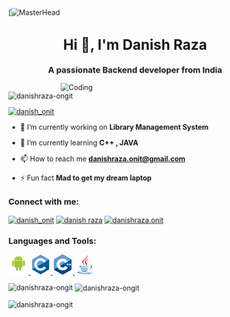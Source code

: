 [![MasterHead](https://1.bp.blogspot.com/-7A4WynwLsMw/XbBpCXG8fHI/AAAAAAAAMt4/uOa1bpLskYgrwGbllhSu2SDj_Mig8SXJQCLcBGAsYHQ/s1600/2000_600px.gif)
<h1 align="center">Hi 👋, I'm Danish Raza</h1>
<h3 align="center">A passionate Backend developer from India</h3>
<img align="right" alt="Coding" width="400" src="https://cdn.dribbble.com/users/1162077/screenshots/3848914/programmer.gif">

<p align="left"> <img src="https://komarev.com/ghpvc/?username=danishraza-ongit&label=Profile%20views&color=0e75b6&style=flat" alt="danishraza-ongit" /> </p>

<p align="left"> <a href="https://twitter.com/danish_onit" target="blank"><img src="https://img.shields.io/twitter/follow/danish_onit?logo=twitter&style=for-the-badge" alt="danish_onit" /></a> </p>

- 🔭 I’m currently working on **Library Management System**

- 🌱 I’m currently learning **C++ , JAVA**

- 📫 How to reach me **danishraza.onit@gmail.com**

- ⚡ Fun fact **Mad to get my dream laptop**

<h3 align="left">Connect with me:</h3>
<p align="left">
<a href="https://twitter.com/danish_onit" target="blank"><img align="center" src="https://raw.githubusercontent.com/rahuldkjain/github-profile-readme-generator/master/src/images/icons/Social/twitter.svg" alt="danish_onit" height="30" width="40" /></a>
<a href="https://linkedin.com/in/danish raza" target="blank"><img align="center" src="https://raw.githubusercontent.com/rahuldkjain/github-profile-readme-generator/master/src/images/icons/Social/linked-in-alt.svg" alt="danish raza" height="30" width="40" /></a>
<a href="https://instagram.com/danishraza.onit" target="blank"><img align="center" src="https://raw.githubusercontent.com/rahuldkjain/github-profile-readme-generator/master/src/images/icons/Social/instagram.svg" alt="danishraza.onit" height="30" width="40" /></a>
</p>

<h3 align="left">Languages and Tools:</h3>
<p align="left"> <a href="https://developer.android.com" target="_blank" rel="noreferrer"> <img src="https://raw.githubusercontent.com/devicons/devicon/master/icons/android/android-original-wordmark.svg" alt="android" width="40" height="40"/> </a> <a href="https://www.cprogramming.com/" target="_blank" rel="noreferrer"> <img src="https://raw.githubusercontent.com/devicons/devicon/master/icons/c/c-original.svg" alt="c" width="40" height="40"/> </a> <a href="https://www.w3schools.com/cpp/" target="_blank" rel="noreferrer"> <img src="https://raw.githubusercontent.com/devicons/devicon/master/icons/cplusplus/cplusplus-original.svg" alt="cplusplus" width="40" height="40"/> </a> <a href="https://www.java.com" target="_blank" rel="noreferrer"> <img src="https://raw.githubusercontent.com/devicons/devicon/master/icons/java/java-original.svg" alt="java" width="40" height="40"/> </a> </p>

<p><img align="left" src="https://github-readme-stats.vercel.app/api/top-langs?username=danishraza-ongit&show_icons=true&locale=en&layout=compact" alt="danishraza-ongit" /></p>

<p>&nbsp;<img align="center" src="https://github-readme-stats.vercel.app/api?username=danishraza-ongit&show_icons=true&locale=en" alt="danishraza-ongit" /></p>

<p><img align="center" src="https://github-readme-streak-stats.herokuapp.com/?user=danishraza-ongit&" alt="danishraza-ongit" /></p>

